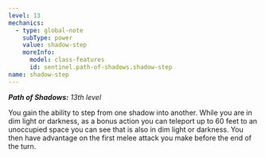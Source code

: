 ```yaml
---
level: 13
mechanics:
  - type: global-note
    subType: power
    value: shadow-step
    moreInfo:
      model: class-features
      id: sentinel.path-of-shadows.shadow-step
name: shadow-step
---
```

_**Path of Shadows:** 13th level_
You gain the ability to step from one shadow into another. While you are in dim light or darkness, as a bonus action you can teleport up to 60 feet to an unoccupied space you can see that is also in dim light or darkness. You then have advantage on the first melee attack you make before the end of the turn.